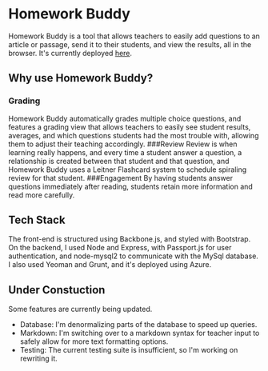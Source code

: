 Homework Buddy
=========
Homework Buddy is a tool that allows teachers to easily add questions to an article or passage, send it to their students, and view the results, all in the browser. It's currently deployed [here](/hwbud.azurewebsites.net). 
## Why use Homework Buddy?
### Grading
Homework Buddy automatically grades multiple choice questions, and features a grading view that allows teachers to easily see student results, averages, and which questions students had the most trouble with, allowing them to adjust their teaching accordingly. 
###Review
Review is when learning really happens, and every time a student answer a question, a relationship is created between that student and that question, and Homework Buddy uses a Leitner Flashcard system to schedule spiraling review for that student. 
###Engagement
By having students answer questions immediately after reading, students retain more information and read more carefully.
## Tech Stack
The front-end is structured using Backbone.js, and styled with Bootstrap. On the backend, I used Node and Express, with Passport.js for user authentication, and node-mysql2 to communicate with the MySql database. I also used Yeoman and Grunt, and it's deployed using Azure. 

## Under Constuction
Some features are currently being updated. 
* Database: I'm denormalizing parts of the database to speed up queries. 
* Markdown: I'm switching over to a markdown syntax for teacher input to safely allow for more text formatting options. 
* Testing: The current testing suite is insufficient, so I'm working on rewriting it.
